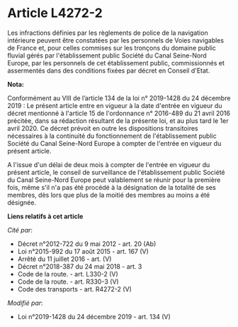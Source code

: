 # Article L4272-2

Les infractions définies par les règlements de police de la navigation intérieure peuvent être constatées par les personnels
de Voies navigables de France et, pour celles commises sur les tronçons du domaine public fluvial gérés par l'établissement
public Société du Canal Seine-Nord Europe, par les personnels de cet établissement public, commissionnés et assermentés dans
des conditions fixées par décret en Conseil d'Etat.

**Nota:**

Conformément au VIII de l’article 134 de la loi n° 2019-1428 du 24 décembre 2019 : Le présent article entre en vigueur à la
date d'entrée en vigueur du décret mentionné à l'article 15 de l'ordonnance n° 2016-489 du 21 avril 2016 précitée, dans sa
rédaction résultant de la présente loi, et au plus tard le 1er avril 2020. Ce décret prévoit en outre les dispositions
transitoires nécessaires à la continuité du fonctionnement de l'établissement public Société du Canal Seine-Nord Europe à
compter de l'entrée en vigueur du présent article.

A l'issue d'un délai de deux mois à compter de l'entrée en vigueur du présent article, le conseil de surveillance de
l'établissement public Société du Canal Seine-Nord Europe peut valablement se réunir pour la première fois, même s'il n'a pas
été procédé à la désignation de la totalité de ses membres, dès lors que plus de la moitié des membres au moins a été
désignée.

**Liens relatifs à cet article**

_Cité par_:

  - Décret n°2012-722 du 9 mai 2012 - art. 20 (Ab)
  - Loi n°2015-992 du 17 août 2015 - art. 167 (V)
  - Arrêté du 11 juillet 2016 - art. (V)
  - Décret n°2018-387 du 24 mai 2018 - art. 3
  - Code de la route. - art. L330-2 (V)
  - Code de la route. - art. R330-3 (V)
  - Code des transports - art. R4272-2 (V)

_Modifié par_:

  - Loi n°2019-1428 du 24 décembre 2019 - art. 134 (V)
